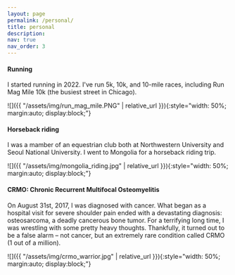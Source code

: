 ```yaml
---
layout: page
permalink: /personal/
title: personal
description: 
nav: true
nav_order: 3
---
```


#### Running
I started running in 2022. I've run 5k, 10k, and 10-mile races, including Run Mag Mile 10k (the busiest street in Chicago).

![]({{ "/assets/img/run_mag_mile.PNG" | relative_url }}){:style="width: 50%; margin:auto; display:block;"}

<!-- photo too big: ![]({{ "/assets/img/run_mag_mile.PNG" | relative_url }}){:style="margin:auto; display:block;"} -->

#### Horseback riding
I was a mamber of an equestrian club both at Northwestern University and Seoul National University. I went to Mongolia for a horseback riding trip.

![]({{ "/assets/img/mongolia_riding.jpg" | relative_url }}){:style="width: 50%; margin:auto; display:block;"}

#### CRMO: Chronic Recurrent Multifocal Osteomyelitis

On August 31st, 2017, I was diagnosed with cancer. What began as a hospital visit for severe shoulder pain ended with a devastating diagnosis: osteosarcoma, a deadly cancerous bone tumor. For a terrifying long time, I was wrestling with some pretty heavy thoughts. Thankfully, it turned out to be a false alarm – not cancer, but an extremely rare condition called CRMO (1 out of a million).

![]({{ "/assets/img/crmo_warrior.jpg" | relative_url }}){:style="width: 50%; margin:auto; display:block;"}
